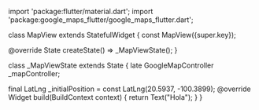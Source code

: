 import 'package:flutter/material.dart';
import 'package:google_maps_flutter/google_maps_flutter.dart';

class MapView extends StatefulWidget {
  const MapView({super.key});

  @override
  State<MapView> createState() => _MapViewState();
}

class _MapViewState extends State<MapView> {
  late GoogleMapController _mapController;

  final LatLng _initialPosition = const LatLng(20.5937, -100.3899);
  @override
  Widget build(BuildContext context) {
    return Text("Hola");
  }
}
